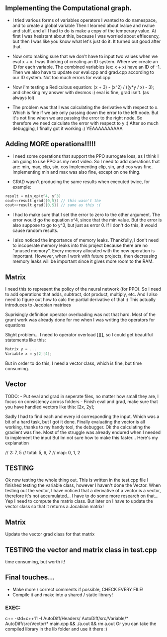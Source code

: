 ## Implementing the Computational graph.

- I tried various forms of variables operators
I wanted to do namespace, and to create a global variable
Then I learned about lvalue and rvalue and stuff, and all I had to do is 
make a copy of the temperary value. At first I was hesistant about this,
because I was worried about effiecency, but then I was like you know what
let's just do it. It turned out good after that.

- Now onto making sure that we don't have to input two values when we eval x + x. 
I was thinking of creating an ID system. Where we create an ID for each variable. The combined variables
(ex: x + x) have an ID of -1. 
Then we also have to update our eval.cpp and grad.cpp according to our ID system.
Not too much errors for eval.cpp

- Now i'm testing a Rediculous equation:
(x + 3) - (x^2) / ((y*y / x) - 3);
and checking my answer with desmos :)
eval is fine, grad isn't. (as always lol)

- The problem was that I was calculating the derivative with respect to x. Which is fine if we are only passing down 
the error to the left node. But it's not fine when we are passing the error to the right node. So therefore we need
calculate the error with respect to y :)
After so much debugging, I finally got it working :) YEAAAAAAAAAA

## Adding MORE operations!!!!! 
- I need some operations that support the PPO surrogate loss, as I think I am going to use
PPO as my next video. So I need to add operations that are: min, max, clip, sin, cos
Implementing clip, sin, and cos was fine.
Implementing min and max was also fine, except on one thing.

- GRAD wasn't producing the same results when executed twice, for example:
```c
result = min_op(x^4, y^3)
cout<<result.grad({0,5}) // this wasn't the 
cout<<result.grad({0,5}) // same as this :(
``` 

- I had to make sure that I set the error to zero to the other argument. The error would go the equation x^4, since that the min value. But the error is also suppose to go to y^3, but just as error 0. If I don't do this, it would cause random results. 

-  I also noticed the importance of memory leaks.
Thankfully, I don't need to incoperate memory leaks into this project because there are no "unused memory". Every memory allocated with the new operation is important. However, when I work with future projects, then decreasing memory leaks will be important since it gives more room to the RAM. 

## Matrix 
I need this to represent the policy of the neural network (for PPO). So I need to add operations that adds, subtract, dot product, multiply, etc. And I also need to figure out how to calc the partial derivative of that :( This actually introduces to Jacobian matrixes 

Suprisingly definition operator overloading was not that hard. Most of the grunt work was already done for me when I was writing the operators for equations

Slight problem... 
I need to operator overload [][], so I could get beautiful statements like this:
```c
Matrix y = ...
Variable x = y[2][4];
```
But in order to do this, I need a vector class, which is fine, but time consuming.

## Vector

TODO: 
    - Put eval and grad in seperate files, no matter how small they are, I focus on consistency across folders
    - Finish eval and grad, make sure that you have handled vectors like this: [2x, 2y]; 
    
Sadly I had to find each and every id corresponding the input. Which was a bit of a hard task, but I got it done.
Finally evaluating the vector is all working, thanks to my handy tool, the debugger.
Ok the calculating the gradient was fine. Most of the struggle was already endured when I needed to implement the input
But Im not sure how to make this faster... Here's my explanation

// 2:       7, 5
// total:   5, 6, 7
// map:     0, 1, 2 

## TESTING

Ok now testing the whole thing out. This is written in the test.cpp file
I finished testing the variable class, however I haven't done the Vector.
When testing out the vector, I have noticed that a derivative of a vector is a vector, therefore it's not accumulated... I have to do some more research on that...
Yep I need to compute the matrix class. But later on I have to update the vector class so that it returns a Jocabian matrix!

## Matrix
Update the vector grad class for that matrix



## TESTING the vector and matrix class in test.cpp
time consuming, but worth it! 

## Final touches...
- Make more / correct comments if possible, CHECK EVERY FILE!
- Compile it and make into a shared / static library!

### EXEC:
c++ -std=c++11 -I AutoDiff/Headers/ AutoDiff/src/Variable/* AutoDiff/src/Vector/* main.cpp && ./a.out && rm a.out
Or you can take the compiled library in the lib folder and use it there :) 
